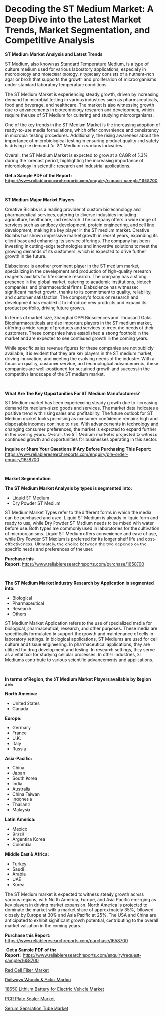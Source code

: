 <p><h1>Decoding the ST Medium Market: A Deep Dive into the Latest Market Trends, Market Segmentation, and Competitive Analysis</h1></p><p><strong>ST Medium Market Analysis and Latest Trends</strong></p>
<p><p>ST Medium, also known as Standard Temperature Medium, is a type of culture medium used for various laboratory applications, especially in microbiology and molecular biology. It typically consists of a nutrient-rich agar or broth that supports the growth and proliferation of microorganisms under standard laboratory temperature conditions.</p><p>The ST Medium Market is experiencing steady growth, driven by increasing demand for microbial testing in various industries such as pharmaceuticals, food and beverage, and healthcare. The market is also witnessing growth due to advancements in biotechnology research and development, which require the use of ST Medium for culturing and studying microorganisms.</p><p>One of the key trends in the ST Medium Market is the increasing adoption of ready-to-use media formulations, which offer convenience and consistency in microbial testing procedures. Additionally, the rising awareness about the importance of microbiological testing in ensuring product quality and safety is driving the demand for ST Medium in various industries.</p><p>Overall, the ST Medium Market is expected to grow at a CAGR of 5.3% during the forecast period, highlighting the increasing importance of microbiology in scientific research and industrial applications.</p></p>
<p><strong>Get a Sample PDF of the Report:&nbsp;</strong> <a href="https://www.reliableresearchreports.com/enquiry/request-sample/1658700">https://www.reliableresearchreports.com/enquiry/request-sample/1658700</a></p>
<p>&nbsp;</p>
<p><strong>ST Medium Major Market Players</strong></p>
<p><p>Creative Biolabs is a leading provider of custom biotechnology and pharmaceutical services, catering to diverse industries including agriculture, healthcare, and research. The company offers a wide range of services such as antibody development, protein engineering, and cell line development, making it a key player in the ST medium market. Creative Biolabs has shown impressive market growth in recent years, expanding its client base and enhancing its service offerings. The company has been investing in cutting-edge technologies and innovative solutions to meet the growing demands of its customers, which is expected to drive further growth in the future.</p><p>Elabscience is another prominent player in the ST medium market, specializing in the development and production of high-quality research reagents and kits for life science research. The company has a strong presence in the global market, catering to academic institutions, biotech companies, and pharmaceutical firms. Elabscience has witnessed significant market growth, thanks to its commitment to quality, reliability, and customer satisfaction. The company's focus on research and development has enabled it to introduce new products and expand its product portfolio, driving future growth.</p><p>In terms of market size, Shanghai OPM Biosciences and Thousand Oaks Biopharmaceuticals are also important players in the ST medium market, offering a wide range of products and services to meet the needs of their customers. These companies have established a strong foothold in the market and are expected to see continued growth in the coming years.</p><p>While specific sales revenue figures for these companies are not publicly available, it is evident that they are key players in the ST medium market, driving innovation, and meeting the evolving needs of the industry. With a focus on quality, customer service, and technological advancements, these companies are well-positioned for sustained growth and success in the competitive landscape of the ST medium market.</p></p>
<p>&nbsp;</p>
<p><strong>What Are The Key Opportunities For ST Medium Manufacturers?</strong></p>
<p><p>ST Medium market has been experiencing steady growth due to increasing demand for medium-sized goods and services. The market data indicates a positive trend with rising sales and profitability. The future outlook for ST Medium market looks promising as consumer confidence remains high and disposable incomes continue to rise. With advancements in technology and changing consumer preferences, the market is expected to expand further in the coming years. Overall, the ST Medium market is projected to witness continued growth and opportunities for businesses operating in this sector.</p></p>
<p><strong>Inquire or Share Your Questions If Any Before Purchasing This Report:</strong> <a href="https://www.reliableresearchreports.com/enquiry/pre-order-enquiry/1658700">https://www.reliableresearchreports.com/enquiry/pre-order-enquiry/1658700</a></p>
<p>&nbsp;</p>
<p><strong>Market Segmentation</strong></p>
<p><strong>The ST Medium Market Analysis by types is segmented into:</strong></p>
<p><ul><li>Liquid ST Medium</li><li>Dry Powder ST Medium</li></ul></p>
<p><p>ST Medium Market Types refer to the different forms in which the media can be purchased and used. Liquid ST Medium is already in liquid form and ready to use, while Dry Powder ST Medium needs to be mixed with water before use. Both types are commonly used in laboratories for the cultivation of microorganisms. Liquid ST Medium offers convenience and ease of use, while Dry Powder ST Medium is preferred for its longer shelf life and cost-effectiveness. Ultimately, the choice between the two depends on the specific needs and preferences of the user.</p></p>
<p><strong>Purchase this Report:&nbsp;</strong><a href="https://www.reliableresearchreports.com/purchase/1658700">https://www.reliableresearchreports.com/purchase/1658700</a></p>
<p>&nbsp;</p>
<p><strong>The ST Medium Market Industry Research by Application is segmented into:</strong></p>
<p><ul><li>Biological</li><li>Pharmaceutical</li><li>Research</li><li>Others</li></ul></p>
<p><p>ST Medium Market Application refers to the use of specialized media for biological, pharmaceutical, research, and other purposes. These media are specifically formulated to support the growth and maintenance of cells in laboratory settings. In biological applications, ST Mediums are used for cell culture and tissue engineering. In pharmaceutical applications, they are utilized for drug development and testing. In research settings, they serve as a vital tool for studying cellular processes. In other industries, ST Mediums contribute to various scientific advancements and applications.</p></p>
<p>&nbsp;</p>
<p><strong>In terms of Region, the ST Medium Market Players available by Region are:</strong></p>
<p>
    <p> <strong> North America: </strong>
        <ul>
            <li>United States</li>
            <li>Canada</li>
        </ul>
        </p> 
    <p> <strong> Europe: </strong>
        <ul>
            <li>Germany</li>
            <li>France</li>
            <li>U.K.</li>
            <li>Italy</li>
            <li>Russia</li>
        </ul>
        </p> 
    <p> <strong> Asia-Pacific: </strong>
        <ul>
            <li>China</li>
            <li>Japan</li>
            <li>South Korea</li>
            <li>India</li>
            <li>Australia</li>
            <li>China Taiwan</li>
            <li>Indonesia</li>
            <li>Thailand</li>
            <li>Malaysia</li>
        </ul>
        </p> 
    <p> <strong> Latin America: </strong>
        <ul>
            <li>Mexico</li>
            <li>Brazil</li>
            <li>Argentina Korea</li>
            <li>Colombia</li>
        </ul>
        </p> 
    <p> <strong> Middle East & Africa: </strong>
        <ul>
            <li>Turkey</li>
            <li>Saudi</li>
            <li>Arabia</li>
            <li>UAE</li>
            <li>Korea</li>
        </ul>
    </p>
    </p>
<p><p>The ST Medium market is expected to witness steady growth across various regions, with North America, Europe, and Asia Pacific emerging as key players in driving market expansion. North America is projected to dominate the market with a market share of approximately 35%, followed closely by Europe at 30% and Asia Pacific at 25%. The USA and China are anticipated to exhibit significant growth potential, contributing to the overall market valuation in the coming years.</p></p>
<p><strong>Purchase this Report: </strong><a href="https://www.reliableresearchreports.com/purchase/1658700">https://www.reliableresearchreports.com/purchase/1658700</a></p>
<p>&nbsp;<strong>Get a Sample PDF of the Report:&nbsp;&nbsp;</strong><a href="https://www.reliableresearchreports.com/enquiry/request-sample/1658700">https://www.reliableresearchreports.com/enquiry/request-sample/1658700</a></p>
<p><strong></strong></p>
<p><p><a href="https://medium.com/@trevawisozk_19409/red-cell-filter-market-insight-market-trends-growth-forecasted-from-2024-to-2031-2a9f6eefc1fd">Red Cell Filter Market</a></p><p><a href="https://github.com/beatblasta/Market-Research-Report-List-1/blob/main/railways-wheels-axles-market.md">Railways Wheels & Axles Market</a></p><p><a href="https://github.com/shotows/Market-Research-Report-List-1/blob/main/18650-lithium-battery-for-electric-vehicle-market.md">18650 Lithium Battery for Electric Vehicle Market</a></p><p><a href="https://medium.com/@trevawisozk_19409/pcr-plate-sealer-market-outlook-industry-overview-and-forecast-2024-to-2031-16c0bba1c67b">PCR Plate Sealer Market</a></p><p><a href="https://medium.com/@avacampbell767/serum-separation-tube-market-furnishes-information-on-market-share-market-trends-and-market-3b6f0f92d8c3">Serum Separation Tube Market</a></p></p>